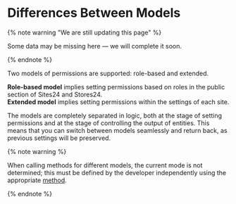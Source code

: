 # Differences Between Models

{% note warning "We are still updating this page" %}

Some data may be missing here — we will complete it soon.

{% endnote %}

Two models of permissions are supported: role-based and extended.

**Role-based model** implies setting permissions based on roles in the public section of Sites24 and Stores24.  
**Extended model** implies setting permissions within the settings of each site.

The models are completely separated in logic, both at the stage of setting permissions and at the stage of controlling the output of entities. This means that you can switch between models seamlessly and return back, as previous settings will be preserved.

{% note warning %}

When calling methods for different models, the current mode is not determined; this must be defined by the developer independently using the appropriate [method](./landing-role-is-enabled.md).

{% endnote %}